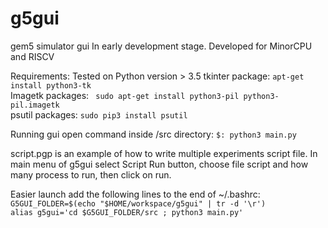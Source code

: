 # g5gui
gem5 simulator gui
In early development stage. 
Developed for MinorCPU and RISCV

Requirements: 
Tested on Python version > 3.5 
tkinter package: ```apt-get install python3-tk```<br/>
Imagetk packages: ``` sudo apt-get install python3-pil python3-pil.imagetk```<br/>
psutil packages: ```sudo pip3 install psutil```<br/>

Running gui open command inside /src directory: ```$: python3 main.py``` 

script.pgp is an example of how to write multiple experiments script file. 
In main menu of g5gui select Script Run button, choose file script and how many 
process to run, then click on run. 

Easier launch add the following lines to the end of ~/.bashrc: <br/>
```G5GUI_FOLDER=$(echo "$HOME/workspace/g5gui" | tr -d '\r')```<br/>
```alias g5gui='cd $G5GUI_FOLDER/src ; python3 main.py'```
